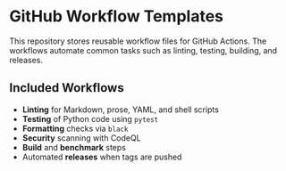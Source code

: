 # GitHub Workflow Templates

This repository stores reusable workflow files for GitHub Actions. The workflows automate common tasks such as linting, testing, building, and releases.

## Included Workflows

- **Linting** for Markdown, prose, YAML, and shell scripts
- **Testing** of Python code using `pytest`
- **Formatting** checks via `black`
- **Security** scanning with CodeQL
- **Build** and **benchmark** steps
- Automated **releases** when tags are pushed

